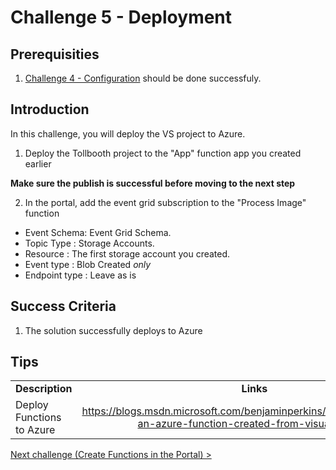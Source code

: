 # Challenge 5 - Deployment

## Prerequisities

1. [Challenge 4 - Configuration](./Configuration.md) should be done successfuly.

## Introduction
In this challenge, you will deploy the VS project to Azure.

1. Deploy the Tollbooth project to the &quot;App&quot; function app you created earlier

**Make sure the publish is successful before moving to the next step**

2. In the portal, add the event grid subscription to the &quot;Process Image&quot; function
  * Event Schema: Event Grid Schema.
  * Topic Type : Storage Accounts.
  * Resource : The first storage account you created.
  * Event type : Blob Created _only_
  * Endpoint type : Leave as is

## Success Criteria
1. The solution successfully deploys to Azure

## Tips


|                                       |                                                                        |
| ------------------------------------- | :--------------------------------------------------------------------: |
| **Description**                       |                               **Links**                                |
| Deploy Functions to Azure | <https://blogs.msdn.microsoft.com/benjaminperkins/2018/04/05/deploy-an-azure-function-created-from-visual-studio/> |


[Next challenge (Create Functions in the Portal) >](./PortalFunctions.md)